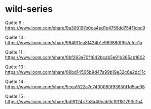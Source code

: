 # wild-series

Quête 9 : https://www.loom.com/share/9a309197e0ca4ed1b4755dd754f1cbc9

Quête 10 : https://www.loom.com/share/9649f1ea8f424b1e963880f957cfcc1a

Quête 11 : https://www.loom.com/share/0bf263e70f1642bcab5e91b365ab1602

Quête 13 : https://www.loom.com/share/06bd14565b9d47a99b19e32c6e2dc11c

Quête 14 : https://www.loom.com/share/5cea1522a7c7430080f93650f1d5ae98

Quête 15 : https://www.loom.com/share/bd9f124c7b8a40cab9c19f181793c1b4
